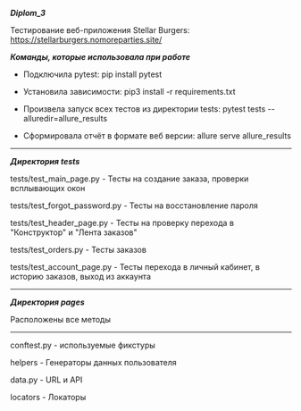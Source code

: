 ***Diplom_3***

Тестирование веб-приложения Stellar Burgers: https://stellarburgers.nomoreparties.site/

***Команды, которые использовала при работе***

- Подключила pytest: pip install pytest

- Установила зависимости: pip3 install -r requirements.txt

- Произвела запуск всех тестов из директории tests: pytest tests --alluredir=allure_results

- Сформировала отчёт в формате веб версии: allure serve allure_results
--------------------------------------------------------------------------------------
***Директория tests***

tests/test_main_page.py - Тесты на создание заказа, проверки всплывающих окон

tests/test_forgot_password.py - Тесты на восстановление пароля

tests/test_header_page.py - Тесты на проверку перехода в "Конструктор" и "Лента заказов"

tests/test_orders.py - Тесты заказов

tests/test_account_page.py - Тесты перехода в личный кабинет, в историю заказов, выход из аккаунта

-----------------------------------------------------------------------------------------
***Директория pages***

Расположены все методы
__________________________________________________________________________________________

conftest.py - используемые фикстуры

helpers - Генераторы данных пользователя

data.py - URL и API

locators - Локаторы